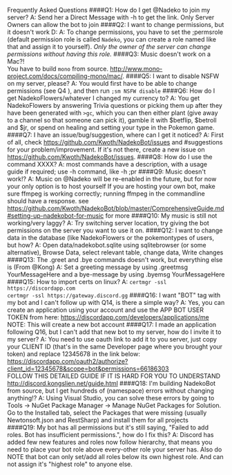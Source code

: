 Frequently Asked Questions
####Q1: How do I get @Nadeko to join my server?
A: Send her a Direct Message with -h to get the link. Only Server Owners can allow the bot to join
####Q2: I want to change permissions, but it doesn't work D:
A: To change permissions, you have to set the ;permsrole (default permission role is called `Nadeko`, you can create a role named like that and assign it to yourself). *Only the owner of the server can change permissions without having this role.*
####Q3: Music doesn't work on a Mac?!  
You have to build `mono` from source. <http://www.mono-project.com/docs/compiling-mono/mac/>. 
####Q5: I want to disable NSFW on my server, please?
A: You would first have to be able to change permissions (see Q4 ), and then run `;sm NSFW disable`
####Q6: How do I get NadekoFlowers/whatever I changed my currency to?
A: You get NadekoFlowers by answering Trivia questions or picking them up after they have been generated with `>gc`, which you can then either plant (give away to a channel so that someone can pick it), gamble it with $betflip, $betroll and $jr, or spend on healing and setting your type in the Pokemon game.
####Q7: I have an issue/bug/suggestion, where can I get it noticed?
A: First of all, check https://github.com/Kwoth/NadekoBot/issues and #suggestions for your problem/improvement. If it's not there, create a new issue on https://github.com/Kwoth/NadekoBot/issues.
####Q8: How do I use the command XXXX?
A: most commands have a description, with a usage guide if required; use -h command, like -h ;pr
####Q9: Music doesn't work!?
A: Music on @Nadeko will be re-enabled in the future, but for now your only option is to host yourself
If you are hosting your own bot, make sure ffmpeg is working correctly; running ffmpeg in the commandline should have a response. see https://github.com/Kwoth/NadekoBot/blob/master/ComprehensiveGuide.md#setting-up-nadekobot-for-music for more
####Q10: My music is still not working/very laggy?
A: Try switching server location, try giving the bot permissions on the server you want to use it on.
####Q12: I want to change data in the database (like NadekoFlowers or the pokemontypes of users, but how?
A: Open data/nadekobot.sqlite using sqlitebrowser (or some alternative), Browse Data, select relevant table, change data, Write changes
####Q13: The .greet and .bye commands doesn't work, but everything else is (From @Kong) 
A: Set a greeting message by using .greetmsg YourMessageHere 
and a bye-message by using .byemsg YourMessageHere
####Q15: How to import certs on linux?
A:
`certmgr -ssl https://discordapp.com`  
`certmgr -ssl https://gateway.discord.gg`
####Q16: I want "BOT" tag with my bot and I can't follow up with Q14, is there a simple way? 
A: Yes, you can create an application using your account and use the APP BOT USER TOKEN from here: https://discordapp.com/developers/applications/me
NOTE: This will create a new bot account
####Q17: I made an application following Q16, but I can't add that new bot to my server, how do I invite it to my server?
A: You need to use oauth link to add it to you server, just copy your CLIENT ID (that's in the same Developer page where you brought your token) and replace 12345678 in the link below: 
https://discordapp.com/oauth2/authorize?client_id=12345678&scope=bot&permissions=66186303  
FOLLOW THIS DETAILED GUIDE IF IT IS HARD FOR YOU TO UNDERSTAND http://discord.kongslien.net/guide.html
####Q18: I'm building NadekoBot from source, but I get hundreds of (namespace) errors without changing anything!?
A: Using Visual Studio, you can solve these errors by going to Tools -> NuGet Package Manager -> Manage NuGet Packages for Solution. Go to the Installed tab, select the Packages that were missing (usually Newtonsoft.json and RestSharp) and install them for all projects  
####Q19: My bot has all permissions but it's still saying, "Failed to add roles. Bot has insufficient permissions.", how do I fix this?
A: Discord has added few new features and roles now follow hierarchy, that means you need to place your bot role above every-other role your server has. Also do NOTE that bot can only set/add all roles below its own highest role. And can not assign it's "highest role" to anyone else.
